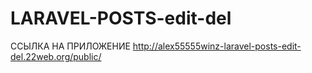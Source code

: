 # LARAVEL-POSTS-edit-del

ССЫЛКА НА ПРИЛОЖЕНИЕ  http://alex55555winz-laravel-posts-edit-del.22web.org/public/
